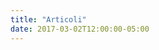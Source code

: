 ```yaml
---
title: "Articoli"
date: 2017-03-02T12:00:00-05:00
---
```


<!--Articles are paginated with only three posts here for example. You can set the number of entries to show on this page with the "pagination" setting in the config file.-->
